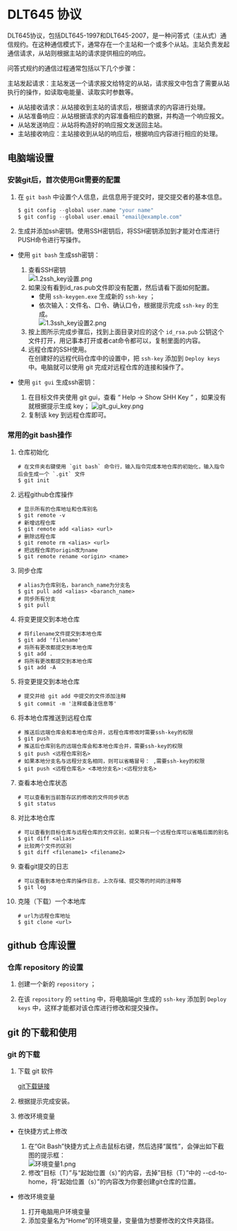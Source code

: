 # DLT645 协议

DLT645协议，包括DLT645-1997和DLT645-2007，是一种问答式（主从式）通信规约。在这种通信模式下，通常存在一个主站和一个或多个从站。主站负责发起通信请求，从站则根据主站的请求提供相应的响应。

问答式规约的通信过程通常包括以下几个步骤：

主站发起请求：主站发送一个请求报文给特定的从站，请求报文中包含了需要从站执行的操作，如读取电能量、读取实时参数等。
- 从站接收请求：从站接收到主站的请求后，根据请求的内容进行处理。
- 从站准备响应：从站根据请求的内容准备相应的数据，并构造一个响应报文。
- 从站发送响应：从站将构造好的响应报文发送回主站。
- 主站接收响应：主站接收到从站的响应后，根据响应内容进行相应的处理。

## 电脑端设置

### 安装git后，首次使用Git需要的配置

1. 在 `git bash` 中设置个人信息，此信息用于提交时，提交提交者的基本信息。
    ```c
    $ git config --global user.name "your name"
    $ git config --global user.email "email@example.com"
    ```

2. 生成并添加ssh密钥。使用SSH密钥后，将SSH密钥添加到才能对仓库进行PUSH命令进行写操作。

- 使用 `git bash` 生成ssh密钥：

    1. 查看SSH密钥  
        ![1.2ssh_key设置.png](png/1.2ssh_key设置.png)
    2. 如果没有看到id_ras.pub文件即没有配置，然后请看下面如何配置。  
        - 使用 `ssh-keygen.exe` 生成新的 `ssh-key` ；
        - 依次输入：文件名、口令、确认口令，根据提示完成 `ssh-key` 的生成。  
        ![1.3ssh_key设置2.png](png/1.3ssh_key设置2.png)
    3. 按上图所示完成步骤后，找到上面目录对应的这个 `id_rsa.pub` 公钥这个文件打开，用记事本打开或者cat命令都可以，复制里面的内容。
    4. 远程仓库的SSH使用。  
    在创建好的远程代码仓库中的设置中，把 `ssh-key` 添加到 `Deploy keys` 中。电脑就可以使用 git 完成对远程仓库的连接和操作了。

- 使用 `git gui` 生成ssh密钥：

    1. 在目标文件夹使用 git gui，查看 “ Help -> Show SHH Key ” ，如果没有就根据提示生成 key；
        ![git_gui_key.png](png/git_gui_key.png)
    2. 复制该 key 到远程仓库即可。

### 常用的git bash操作

1. 仓库初始化
    ```shell
    # 在文件夹右键使用 `git bash` 命令行，输入指令完成本地仓库的初始化，输入指令后会生成一个 `.git` 文件
    $ git init
    ```

2. 远程github仓库操作
    ```shell
    # 显示所有的仓库地址和仓库别名
    $ git remote -v
    # 新增远程仓库
    $ git remote add <alias> <url>
    # 删除远程仓库
    $ git remote rm <alias> <url>
    # 把远程仓库的origin改为name
    $ git remote rename <origin> <name>
    ```

3. 同步仓库
    ```shell
    # alias为仓库别名，baranch_name为分支名
    $ git pull add <alias> <baranch_name>
    # 同步所有分支
    $ git pull
    ```

4. 将变更提交到本地仓库
    ```shell
    # 将filename文件提交到本地仓库
    $ git add 'filename'
    # 将所有更改都提交到本地仓库
    $ git add .
    # 将所有更改都提交到本地仓库
    $ git add -A
    ```

5. 将变更提交到本地仓库
    ```shell
    # 提交并给 git add 中提交的文件添加注释
    $ git commit -m '注释或备注信息等'
    ```

6. 将本地仓库推送到远程仓库
    ```shell
    # 推送后远端仓库会和本地仓库合并，远程仓库修改时需要ssh-key的权限
    $ git push
    # 推送后仓库别名的远端仓库会和本地仓库合并，需要ssh-key的权限
    $ git push <远程仓库别名>
    # 如果本地分支名与远程分支名相同，则可以省略冒号： ,需要ssh-key的权限
    $ git push <远程仓库名> <本地分支名>:<远程分支名>
    ```

7. 查看本地仓库状态
    ```shell
    # 可以查看到当前暂存区的修改的文件同步状态
    $ git status
    ```

8. 对比本地仓库
    ```shell
    # 可以查看到目标仓库与远程仓库的文件区别，如果只有一个远程仓库可以省略后面的别名
    $ git diff <alias>
    # 比较两个文件的区别
    $ git diff <filename1> <filename2>
    ```

9. 查看git提交的日志
    ```shell
    # 可以查看到本地仓库的操作日志，上次存储、提交等的时间的注释等
    $ git log
    ```

10. 克隆（下载）一个本地库
    ```shell
    # url为远程仓库地址
    $ git clone <url>
    ```

## github 仓库设置

### 仓库 repository 的设置

1. 创建一个新的 `repository` ；

2. 在该 `repository` 的 `setting` 中，将电脑端git 生成的 `ssh-key` 添加到 `Deploy keys` 中，这样才能都对该仓库进行修改和提交操作。


## git 的下载和使用

### git 的下载

1. 下载 git 软件

    [git下载链接](https://git-scm.com/download/win)

2. 根据提示完成安装。

3. 修改环境变量
- 在快捷方式上修改
    1. 在“Git Bash”快捷方式上点击鼠标右键，然后选择“属性”，会弹出如下截图的提示框：  
        ![环境变量1.png](png/环境变量1.png)
    2. 修改”目标（T）”与“起始位置（s）”的内容，去掉”目标（T）”中的 --cd-to-home，将“起始位置（s）”的内容改为你要创建git仓库的位置。

- 修改环境变量
    1. 打开电脑用户环境变量
    2. 添加变量名为“Home”的环境变量，变量值为想要修改的文件夹路径。